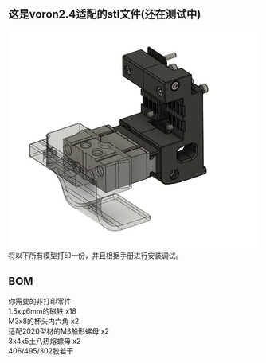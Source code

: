 ## 这是voron2.4适配的stl文件(还在测试中)
<img width="841px" src="overview.png" alt="sample">
将以下所有模型打印一份，并且根据手册进行安装调试。

## BOM
你需要的非打印零件  
1.5xφ6mm的磁铁 x18  
M3x8的杯头内六角 x2  
适配2020型材的M3船形螺母 x2  
3x4x5土八热熔螺母 x2  
406/495/302胶若干
